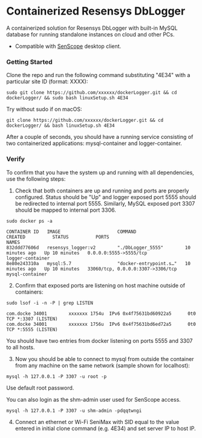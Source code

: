# Containerized Resensys DbLogger

A containerized solution for Resensys DbLogger with built-in MySQL database for running standalone instances on cloud and other PCs.
* Compatible with [SenScope]([https://link-url-here.org](https://www.resensys.com/r20/wireless-products-senspot/senscope-monitoring-diagnostics-data-display.html)) desktop client.


### Getting Started
Clone the repo and run the following command substituting "4E34" with a particular site ID (format: XXXX):
```
sudo git clone https://github.com/xxxxxx/dockerLogger.git && cd dockerLogger/ && sudo bash linuxSetup.sh 4E34
```
Try without sudo if on macOS:
```
git clone https://github.com/xxxxxx/dockerLogger.git && cd dockerLogger/ && bash linuxSetup.sh 4E34
```
After a couple of seconds, you should have a running service consisting of two containerized applications: mysql-container and logger-container.

### Verify
To confirm that you have the system up and running with all dependencies, use the following steps:
1. Check that both containers are up and running and ports are properly configured. Status should be "Up" and logger exposed port 5555 should be redirected to internal port 5555. Similarly, MySQL exposed port 3307 should be mapped to internal port 3306.
```
sudo docker ps -a
```
```
CONTAINER ID   IMAGE                     COMMAND                  CREATED          STATUS          PORTS                               NAMES
832ddd77606d   resensys_logger:v2        "./DbLogger_5555"        10 minutes ago   Up 10 minutes   0.0.0.0:5555->5555/tcp              logger-container
8e80e243310a   mysql:5.7                 "docker-entrypoint.s…"   10 minutes ago   Up 10 minutes   33060/tcp, 0.0.0.0:3307->3306/tcp   mysql-container
```
2. Confirm that exposed ports are listening on host machine outside of containers:
```
sudo lsof -i -n -P | grep LISTEN
```
```
com.docke 34001        xxxxxxx 1754u  IPv6 0x4f75631bd60922a5      0t0    TCP *:3307 (LISTEN)
com.docke 34001        xxxxxxx 1756u  IPv6 0x4f75631bd6ed72a5      0t0    TCP *:5555 (LISTEN)
```
You should have two entries from docker listening on ports 5555 and 3307 to all hosts.

3. Now you should be able to connect to mysql from outside the container from any machine on the same network (sample shown for localhost):
```
mysql -h 127.0.0.1 -P 3307 -u root -p
```
Use default root password.

You can also login as the shm-admin user used for SenScope access.
```
mysql -h 127.0.0.1 -P 3307 -u shm-admin -pdqqtwngi
```
4. Connect an ethernet or Wi-Fi SeniMax with SID equal to the value entered in initial clone command (e.g. 4E34) and set server IP to host IP.

